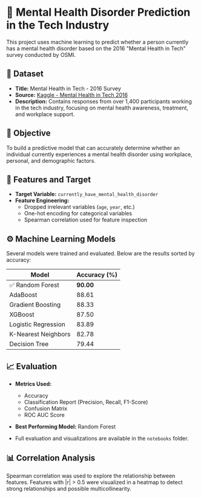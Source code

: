 # 🧠 Mental Health Disorder Prediction in the Tech Industry

This project uses machine learning to predict whether a person currently has a mental health disorder based on the 2016 "Mental Health in Tech" survey conducted by OSMI.

## 📁 Dataset

- **Title:** Mental Health in Tech - 2016 Survey  
- **Source:** [Kaggle - Mental Health in Tech 2016](https://www.kaggle.com/datasets/osmi/mental-health-in-tech-2016)  
- **Description:** Contains responses from over 1,400 participants working in the tech industry, focusing on mental health awareness, treatment, and workplace support.

## 🎯 Objective

To build a predictive model that can accurately determine whether an individual currently experiences a mental health disorder using workplace, personal, and demographic factors.

## 🧪 Features and Target

- **Target Variable:** `currently_have_mental_health_disorder`
- **Feature Engineering:**
  - Dropped irrelevant variables (`age`, `year`, etc.)
  - One-hot encoding for categorical variables
  - Spearman correlation used for feature inspection

## ⚙️ Machine Learning Models

Several models were trained and evaluated. Below are the results sorted by accuracy:

| Model                  | Accuracy (%) |
|------------------------|--------------|
| ✅ Random Forest        | **90.00**     |
| AdaBoost               | 88.61        |
| Gradient Boosting      | 88.33        |
| XGBoost                | 87.50        |
| Logistic Regression    | 83.89        |
| K-Nearest Neighbors    | 82.78        |
| Decision Tree          | 79.44        |

## 📈 Evaluation

- **Metrics Used:**
  - Accuracy
  - Classification Report (Precision, Recall, F1-Score)
  - Confusion Matrix
  - ROC AUC Score

- **Best Performing Model:** Random Forest  
- Full evaluation and visualizations are available in the `notebooks` folder.

## 📊 Correlation Analysis

Spearman correlation was used to explore the relationship between features. Features with |r| > 0.5 were visualized in a heatmap to detect strong relationships and possible multicollinearity.

